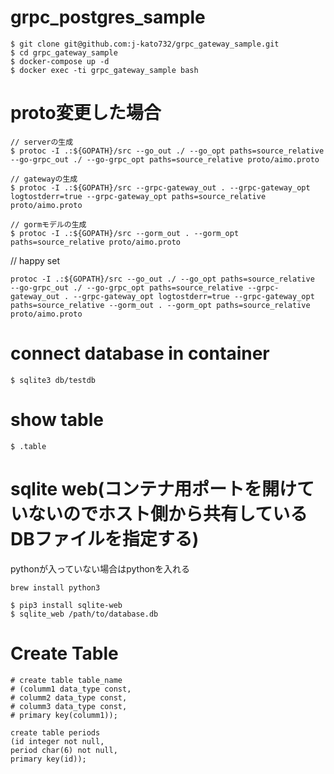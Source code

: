 # grpc_postgres_sample
```
$ git clone git@github.com:j-kato732/grpc_gateway_sample.git
$ cd grpc_gateway_sample
$ docker-compose up -d
$ docker exec -ti grpc_gateway_sample bash
```
# proto変更した場合
```
// serverの生成
$ protoc -I .:${GOPATH}/src --go_out ./ --go_opt paths=source_relative     --go-grpc_out ./ --go-grpc_opt paths=source_relative proto/aimo.proto
```
```
// gatewayの生成
$ protoc -I .:${GOPATH}/src --grpc-gateway_out . --grpc-gateway_opt logtostderr=true --grpc-gateway_opt paths=source_relative proto/aimo.proto
```

```
// gormモデルの生成
$ protoc -I .:${GOPATH}/src --gorm_out . --gorm_opt paths=source_relative proto/aimo.proto
```

// happy set
```
protoc -I .:${GOPATH}/src --go_out ./ --go_opt paths=source_relative     --go-grpc_out ./ --go-grpc_opt paths=source_relative --grpc-gateway_out . --grpc-gateway_opt logtostderr=true --grpc-gateway_opt paths=source_relative --gorm_out . --gorm_opt paths=source_relative proto/aimo.proto
```

# connect database in container
```
$ sqlite3 db/testdb
```
# show table
```
$ .table
```
# sqlite web(コンテナ用ポートを開けていないのでホスト側から共有しているDBファイルを指定する)
pythonが入っていない場合はpythonを入れる
```
brew install python3
```
```
$ pip3 install sqlite-web
$ sqlite_web /path/to/database.db
```

# Create Table
```
# create table table_name
# (columm1 data_type const,
# columm2 data_type const,
# columm3 data_type const,
# primary key(columm1));
```
```
create table periods
(id integer not null,
period char(6) not null,
primary key(id));
```
